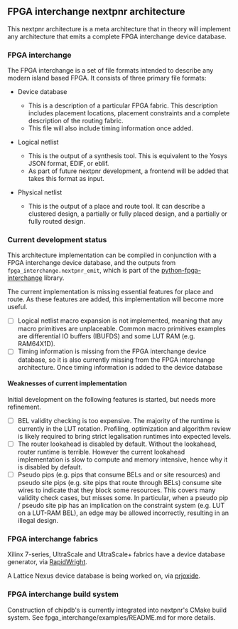 ## FPGA interchange nextpnr architecture

This nextpnr architecture is a meta architecture that in theory will implement
any architecture that emits a complete FPGA interchange device database.

### FPGA interchange

The FPGA interchange is a set of file formats intended to describe any modern
island based FPGA.  It consists of three primary file formats:

 - Device database
   - This is a description of a particular FPGA fabric.  This description
     includes placement locations, placement constraints and a complete
     description of the routing fabric.
   - This file will also include timing information once added.

 - Logical netlist
   - This is the output of a synthesis tool.  This is equivalent to the
     Yosys JSON format, EDIF, or eblif.
   - As part of future nextpnr development, a frontend will be added that
     takes this format as input.

 - Physical netlist
   - This is the output of a place and route tool. It can describe a clustered
     design, a partially or fully placed design, and a partially or fully
     routed design.

### Current development status

This architecture implementation can be compiled in conjunction with a FPGA
interchange device database, and the outputs from
`fpga_interchange.nextpnr_emit`, which is part of the
[python-fpga-interchange](https://github.com/SymbiFlow/python-fpga-interchange/)
library.

The current implementation is missing essential features for place and route.
As these features are added, this implementation will become more useful.

 - [ ] Logical netlist macro expansion is not implemented, meaning that any
       macro primitives are unplaceable.  Common macro primitives examples are
       differential IO buffers (IBUFDS) and some LUT RAM (e.g. RAM64X1D).
 - [ ] Timing information is missing from the FPGA interchange device
       database, so it is also currently missing from the FPGA interchange
       architecture.  Once timing information is added to the device database

#### Weaknesses of current implementation

Initial development on the following features is started, but needs more
refinement.

 - [ ] BEL validity checking is too expensive.  The majority of the runtime
       is currently in the LUT rotation.  Profiling, optimization and
       algorithm review is likely required to bring strict legalisation
       runtimes into expected levels.
 - [ ] The router lookahead is disabled by default.  Without the lookahead,
       router runtime is terrible.  However the current lookahead
       implementation is slow to compute and memory intensive, hence why it is
       disabled by default.
 - [ ] Pseudo pips (e.g. pips that consume BELs and or site resources) and
       pseudo site pips (e.g. site pips that route through BELs) consume site
       wires to indicate that they block some resources.  This covers many
       validity check cases, but misses some.  In particular, when a pseudo
       pip / pseudo site pip has an implication on the constraint system (e.g.
       LUT on a LUT-RAM BEL), an edge may be allowed incorrectly, resulting
       in an illegal design.

### FPGA interchange fabrics

Xilinx 7-series, UltraScale and UltraScale+ fabrics have a
device database generator, via [RapidWright](https://github.com/Xilinx/RapidWright).

A Lattice Nexus device database is being worked on, via
[prjoxide](https://github.com/gatecat/prjoxide).

### FPGA interchange build system

Construction of chipdb's is currently integrated into nextpnr's CMake build
system.  See fpga\_interchange/examples/README.md for more details.
